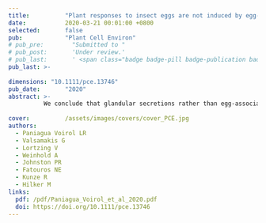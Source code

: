 ```yaml
---
title:          "Plant responses to insect eggs are not induced by egg-associated microbes, but by a secretion attached to the eggs"
date:           2020-03-21 00:01:00 +0800
selected:       false
pub:            "Plant Cell Environ"
# pub_pre:        "Submitted to "
# pub_post:       'Under review.'
# pub_last:       ' <span class="badge badge-pill badge-publication badge-success">Spotlight</span>'
pub_last: >- 
              
dimensions: "10.1111/pce.13746"
pub_date:       "2020"
abstract: >-
          We conclude that glandular secretions rather than egg-associated microbes act in a dose-dependent manner as elicitor of the egg-mediated enhancement of the plant's defence against insect larvae.
                              
cover:          /assets/images/covers/cover_PCE.jpg
authors:
  - Paniagua Voirol LR
  - Valsamakis G
  - Lortzing V
  - Weinhold A
  - Johnston PR
  - Fatouros NE
  - Kunze R
  - Hilker M
links:
  pdf: /pdf/Paniagua_Voirol_et_al_2020.pdf
  doi: https://doi.org/10.1111/pce.13746
---
```

